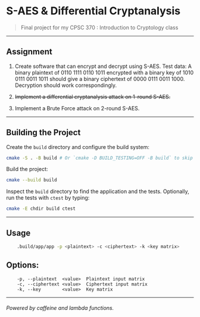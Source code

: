 # S-AES & Differential Cryptanalysis

> Final project for my CPSC 370 : Introduction to Cryptology class

---

## Assignment
1. Create software that can encrypt and decrypt using S-AES. Test data: A binary plaintext of 0110 1111 0110 1011 encrypted with a binary key of 1010 0111 0011 1011 should give a binary ciphertext of 0000 0111 0011 1000. Decryption should work correspondingly. 

2. ~~Implement a differential cryptanalysis attack on 1-round S-AES.~~
2. Implement a Brute Force attack on 2-round S-AES.

---

## Building the Project 
Create the `build` directory and configure the build system:
```bash
cmake -S . -B build # Or `cmake -D BUILD_TESTING=OFF -B build` to skip tests. 
```
Build the project:
```bash
cmake --build build
```
Inspect the `build` directory to find the application and the tests.
Optionally, run the tests with `ctest` by typing:
```bash
cmake -E chdir build ctest
```

---

## Usage

```bash
    .build/app/app -p <plaintext> -c <ciphertext> -k <key matrix>
```

## Options:
        -p, --plaintext  <value>  Plaintext input matrix
        -c, --ciphertext <value>  Ciphertext input matrix
        -k, --key        <value>  Key matrix
---

###### Powered by caffeine and lambda functions.
